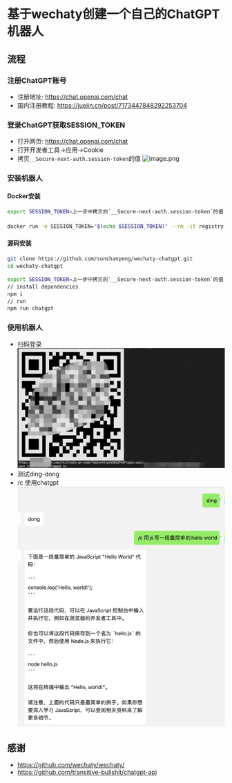 # 基于wechaty创建一个自己的ChatGPT机器人

## 流程

### 注册ChatGPT账号

- 注册地址: <https://chat.openai.com/chat>
- 国内注册教程: <https://juejin.cn/post/7173447848292253704>

### 登录ChatGPT获取SESSION_TOKEN

- 打开网页: <https://chat.openai.com/chat>
- 打开开发者工具->应用->Cookie
- 拷贝`__Secure-next-auth.session-token`的值
![image.png](https://cdn.nlark.com/yuque/0/2022/png/2777249/1670287051371-acd694da-cd3f-46c4-97c4-96438965f8a4.png#averageHue=%232d3136&clientId=uf4023d0a-0da7-4&crop=0&crop=0&crop=1&crop=1&from=paste&height=497&id=u77b3570c&margin=%5Bobject%20Object%5D&name=image.png&originHeight=994&originWidth=1586&originalType=binary&ratio=1&rotation=0&showTitle=false&size=796464&status=done&style=none&taskId=uf4e7e669-4feb-431a-80b7-f7ab47c9113&title=&width=793)

### 安装机器人

#### Docker安装

```bash
export SESSION_TOKEN=上一步中拷贝的`__Secure-next-auth.session-token`的值 

docker run -e SESSION_TOKEN="$(echo $SESSION_TOKEN)" --rm -it registry.cn-hangzhou.aliyuncs.com/sunshanpeng/wechaty-chatgpt:0.0.8
```

#### 源码安装

```bash
git clone https://github.com/sunshanpeng/wechaty-chatgpt.git
cd wechaty-chatgpt
```

```bash
export SESSION_TOKEN=上一步中拷贝的`__Secure-next-auth.session-token`的值 
// install dependencies
npm i
// run
npm run chatgpt
```

### 使用机器人

- 扫码登录
![image.png](./media/screenshot-20221207-130656.png)
- 测试ding-dong
- /c 使用chatgpt
![image.png](./media/screenshot-20221207-131138.png)

## 感谢

- <https://github.com/wechaty/wechaty/>
- <https://github.com/transitive-bullshit/chatgpt-api>
